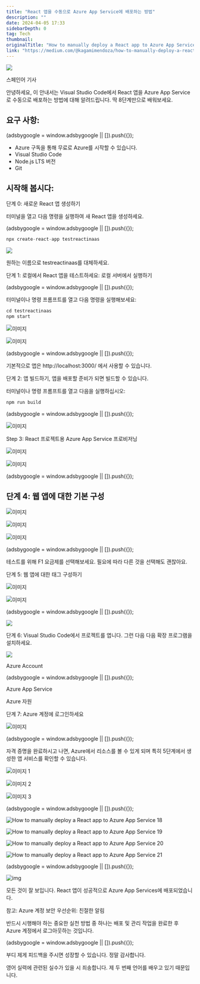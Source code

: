 ```yaml
---
title: "React 앱을 수동으로 Azure App Service에 배포하는 방법"
description: ""
date: 2024-04-05 17:33
sidebarDepth: 0
tag: Tech
thumbnail: 
originalTitle: "How to manually deploy a React app to Azure App Service"
link: "https://medium.com/@kagamimendoza/how-to-manually-deploy-a-react-app-to-azure-app-service-9a89a194c354"
---
```



<img src="./img/HowtomanuallydeployaReactapptoAzureAppService_0.png" />

스페인어 기사

안녕하세요, 이 안내서는 Visual Studio Code에서 React 앱을 Azure App Service로 수동으로 배포하는 방법에 대해 알려드립니다. 딱 8단계만으로 배워보세요.

## 요구 사항:

<!-- ui-log 수평형 -->
<ins class="adsbygoogle"
  style="display:block"
  data-ad-client="ca-pub-4877378276818686"
  data-ad-slot="9743150776"
  data-ad-format="auto"
  data-full-width-responsive="true"></ins>
<component is="script">
(adsbygoogle = window.adsbygoogle || []).push({});
</component>

- Azure 구독을 통해 무료로 Azure를 시작할 수 있습니다.
- Visual Studio Code
- Node.js LTS 버전
- Git

## 시작해 봅시다:

단계 0: 새로운 React 앱 생성하기

터미널을 열고 다음 명령을 실행하여 새 React 앱을 생성하세요.

<!-- ui-log 수평형 -->
<ins class="adsbygoogle"
  style="display:block"
  data-ad-client="ca-pub-4877378276818686"
  data-ad-slot="9743150776"
  data-ad-format="auto"
  data-full-width-responsive="true"></ins>
<component is="script">
(adsbygoogle = window.adsbygoogle || []).push({});
</component>

```js
npx create-react-app testreactinaas
```

<img src="./img/HowtomanuallydeployaReactapptoAzureAppService_1.png" />

원하는 이름으로 testreactinaas를 대체하세요.

단계 1: 로컬에서 React 앱을 테스트하세요: 로컬 서버에서 실행하기

<!-- ui-log 수평형 -->
<ins class="adsbygoogle"
  style="display:block"
  data-ad-client="ca-pub-4877378276818686"
  data-ad-slot="9743150776"
  data-ad-format="auto"
  data-full-width-responsive="true"></ins>
<component is="script">
(adsbygoogle = window.adsbygoogle || []).push({});
</component>

터미널이나 명령 프롬프트를 열고 다음 명령을 실행해보세요:

```js
cd testreactinaas
npm start
```

![이미지](./img/HowtomanuallydeployaReactapptoAzureAppService_2.png)

![이미지](./img/HowtomanuallydeployaReactapptoAzureAppService_3.png)

<!-- ui-log 수평형 -->
<ins class="adsbygoogle"
  style="display:block"
  data-ad-client="ca-pub-4877378276818686"
  data-ad-slot="9743150776"
  data-ad-format="auto"
  data-full-width-responsive="true"></ins>
<component is="script">
(adsbygoogle = window.adsbygoogle || []).push({});
</component>

기본적으로 앱은 http://localhost:3000/ 에서 사용할 수 있습니다.

단계 2: 앱 빌드하기, 앱을 배포할 준비가 되면 빌드할 수 있습니다.

터미널이나 명령 프롬프트를 열고 다음을 실행하십시오:

```js
npm run build
```

<!-- ui-log 수평형 -->
<ins class="adsbygoogle"
  style="display:block"
  data-ad-client="ca-pub-4877378276818686"
  data-ad-slot="9743150776"
  data-ad-format="auto"
  data-full-width-responsive="true"></ins>
<component is="script">
(adsbygoogle = window.adsbygoogle || []).push({});
</component>


![이미지](./img/HowtomanuallydeployaReactapptoAzureAppService_4.png)

Step 3: React 프로젝트용 Azure App Service 프로비저닝

![이미지](./img/HowtomanuallydeployaReactapptoAzureAppService_5.png)

![이미지](./img/HowtomanuallydeployaReactapptoAzureAppService_6.png)

<!-- ui-log 수평형 -->
<ins class="adsbygoogle"
  style="display:block"
  data-ad-client="ca-pub-4877378276818686"
  data-ad-slot="9743150776"
  data-ad-format="auto"
  data-full-width-responsive="true"></ins>
<component is="script">
(adsbygoogle = window.adsbygoogle || []).push({});
</component>

## 단계 4: 웹 앱에 대한 기본 구성

![이미지](./img/HowtomanuallydeployaReactapptoAzureAppService_7.png)

![이미지](./img/HowtomanuallydeployaReactapptoAzureAppService_8.png)

![이미지](./img/HowtomanuallydeployaReactapptoAzureAppService_9.png)

<!-- ui-log 수평형 -->
<ins class="adsbygoogle"
  style="display:block"
  data-ad-client="ca-pub-4877378276818686"
  data-ad-slot="9743150776"
  data-ad-format="auto"
  data-full-width-responsive="true"></ins>
<component is="script">
(adsbygoogle = window.adsbygoogle || []).push({});
</component>

테스트를 위해 F1 요금제를 선택해보세요. 필요에 따라 다른 것을 선택해도 괜찮아요.

단계 5: 웹 앱에 대한 태그 구성하기

![이미지](./img/HowtomanuallydeployaReactapptoAzureAppService_10.png)

![이미지](./img/HowtomanuallydeployaReactapptoAzureAppService_11.png)

<!-- ui-log 수평형 -->
<ins class="adsbygoogle"
  style="display:block"
  data-ad-client="ca-pub-4877378276818686"
  data-ad-slot="9743150776"
  data-ad-format="auto"
  data-full-width-responsive="true"></ins>
<component is="script">
(adsbygoogle = window.adsbygoogle || []).push({});
</component>

<img src="./img/HowtomanuallydeployaReactapptoAzureAppService_12.png" />

단계 6: Visual Studio Code에서 프로젝트를 엽니다. 그런 다음 다음 확장 프로그램을 설치하세요.

<img src="./img/HowtomanuallydeployaReactapptoAzureAppService_13.png" />

Azure Account

<!-- ui-log 수평형 -->
<ins class="adsbygoogle"
  style="display:block"
  data-ad-client="ca-pub-4877378276818686"
  data-ad-slot="9743150776"
  data-ad-format="auto"
  data-full-width-responsive="true"></ins>
<component is="script">
(adsbygoogle = window.adsbygoogle || []).push({});
</component>

Azure App Service

Azure 자원

단계 7: Azure 계정에 로그인하세요

![이미지](./img/HowtomanuallydeployaReactapptoAzureAppService_14.png)

<!-- ui-log 수평형 -->
<ins class="adsbygoogle"
  style="display:block"
  data-ad-client="ca-pub-4877378276818686"
  data-ad-slot="9743150776"
  data-ad-format="auto"
  data-full-width-responsive="true"></ins>
<component is="script">
(adsbygoogle = window.adsbygoogle || []).push({});
</component>

자격 증명을 완료하시고 나면, Azure에서 리소스를 볼 수 있게 되며 특히 5단계에서 생성한 앱 서비스를 확인할 수 있습니다.

![이미지 1](./img/HowtomanuallydeployaReactapptoAzureAppService_15.png)

![이미지 2](./img/HowtomanuallydeployaReactapptoAzureAppService_16.png)

![이미지 3](./img/HowtomanuallydeployaReactapptoAzureAppService_17.png)

<!-- ui-log 수평형 -->
<ins class="adsbygoogle"
  style="display:block"
  data-ad-client="ca-pub-4877378276818686"
  data-ad-slot="9743150776"
  data-ad-format="auto"
  data-full-width-responsive="true"></ins>
<component is="script">
(adsbygoogle = window.adsbygoogle || []).push({});
</component>


![How to manually deploy a React app to Azure App Service 18](./img/HowtomanuallydeployaReactapptoAzureAppService_18.png)

![How to manually deploy a React app to Azure App Service 19](./img/HowtomanuallydeployaReactapptoAzureAppService_19.png)

![How to manually deploy a React app to Azure App Service 20](./img/HowtomanuallydeployaReactapptoAzureAppService_20.png)

![How to manually deploy a React app to Azure App Service 21](./img/HowtomanuallydeployaReactapptoAzureAppService_21.png)

<!-- ui-log 수평형 -->
<ins class="adsbygoogle"
  style="display:block"
  data-ad-client="ca-pub-4877378276818686"
  data-ad-slot="9743150776"
  data-ad-format="auto"
  data-full-width-responsive="true"></ins>
<component is="script">
(adsbygoogle = window.adsbygoogle || []).push({});
</component>

![img](./img/HowtomanuallydeployaReactapptoAzureAppService_22.png)

모든 것이 잘 보입니다. React 앱이 성공적으로 Azure App Services에 배포되었습니다.

참고: Azure 계정 보안 우선순위: 친절한 알림

반드시 시행해야 하는 중요한 실천 방법 중 하나는 배포 및 관리 작업을 완료한 후 Azure 계정에서 로그아웃하는 것입니다.

<!-- ui-log 수평형 -->
<ins class="adsbygoogle"
  style="display:block"
  data-ad-client="ca-pub-4877378276818686"
  data-ad-slot="9743150776"
  data-ad-format="auto"
  data-full-width-responsive="true"></ins>
<component is="script">
(adsbygoogle = window.adsbygoogle || []).push({});
</component>

부디 제게 피드백을 주시면 성장할 수 있습니다. 정말 감사합니다.

영어 실력에 관련된 실수가 있을 시 죄송합니다. 제 두 번째 언어를 배우고 있기 때문입니다.